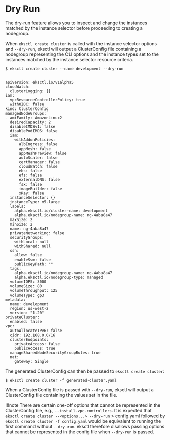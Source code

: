 # Dry Run

The dry-run feature allows you to inspect and change the instances matched by the instance selector before proceeding
to creating a nodegroup.

When `eksctl create cluster` is called with the instance selector options and `--dry-run`, eksctl will output a
ClusterConfig file containing a nodegroup representing the CLI options and the instance types set to the instances
matched by the instance selector resource criteria.

```shell
$ eksctl create cluster --name development --dry-run


apiVersion: eksctl.io/v1alpha5
cloudWatch:
  clusterLogging: {}
iam:
  vpcResourceControllerPolicy: true
  withOIDC: false
kind: ClusterConfig
managedNodeGroups:
- amiFamily: AmazonLinux2
  desiredCapacity: 2
  disableIMDSv1: false
  disablePodIMDS: false
  iam:
    withAddonPolicies:
      albIngress: false
      appMesh: false
      appMeshPreview: false
      autoScaler: false
      certManager: false
      cloudWatch: false
      ebs: false
      efs: false
      externalDNS: false
      fsx: false
      imageBuilder: false
      xRay: false
  instanceSelector: {}
  instanceType: m5.large
  labels:
    alpha.eksctl.io/cluster-name: development
    alpha.eksctl.io/nodegroup-name: ng-4aba8a47
  maxSize: 2
  minSize: 2
  name: ng-4aba8a47
  privateNetworking: false
  securityGroups:
    withLocal: null
    withShared: null
  ssh:
    allow: false
    enableSsm: false
    publicKeyPath: ""
  tags:
    alpha.eksctl.io/nodegroup-name: ng-4aba8a47
    alpha.eksctl.io/nodegroup-type: managed
  volumeIOPS: 3000
  volumeSize: 80
  volumeThroughput: 125
  volumeType: gp3
metadata:
  name: development
  region: us-west-2
  version: "1.20"
privateCluster:
  enabled: false
vpc:
  autoAllocateIPv6: false
  cidr: 192.168.0.0/16
  clusterEndpoints:
    privateAccess: false
    publicAccess: true
  manageSharedNodeSecurityGroupRules: true
  nat:
    gateway: Single
```

The generated ClusterConfig can then be passed to `eksctl create cluster`:

```console
$ eksctl create cluster -f generated-cluster.yaml
```

When a ClusterConfig file is passed with `--dry-run`, eksctl will output a ClusterConfig file containing the values set in the file.

!!!note
    There are certain one-off options that cannot be represented in the ClusterConfig file, e.g., `--install-vpc-controllers`. It is expected that `eksctl create cluster --<options...> --dry-run` > config.yaml followed by `eksctl create cluster -f config.yaml` would be equivalent to running the first command without `--dry-run`. eksctl therefore disallows passing options that cannot be represented in the config file when `--dry-run` is passed.

